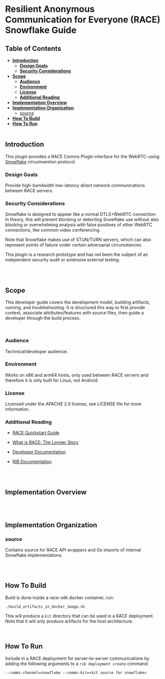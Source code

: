 # **Resilient Anonymous Communication for Everyone (RACE) Snowflake Guide**

## **Table of Contents**
- [**Introduction**](#introduction)
  * [**Design Goals**](#design-goals)
  * [**Security Considerations**](#security-considerations)
- [**Scope**](#scope)
  * [**Audience**](#audience)
  * [**Environment**](#environment)
  * [**License**](#license)
  * [**Additional Reading**](#additional-reading)
- [**Implementation Overview**](#implementation-overview)
- [**Implementation Organization**](#implementation-organization)
  * [source](#source)
- [**How To Build**](#how-to-build)
- [**How To Run**](#how-to-run)
<br></br>

## **Introduction**
This plugin provides a RACE Comms Plugin interface for the WebRTC-using [Snowflake](github.com/RACECAR-GU/snowflake) circumvention protocol.
</br>

### **Design Goals**
Provide high-bandwidth low-latency direct network communications between RACE servers.

### **Security Considerations**
Snowflake is designed to appear like a normal DTLS+WebRTC connection. In theory, this will prevent blocking or detecting Snowflake use without also blocking or overwhelming analysis with false positives of other WebRTC connections, like common video conferencing.

Note that Snowflake makes use of STUN/TURN servers, which can also represent points of failure under certain adversarial circumstances.

This plugin is a research prototype and has not been the subject of an independent security audit or extensive external testing.

<br></br>

## **Scope**
This developer guide covers the  development model, building artifacts, running, and troubleshooting.  It is structured this way to first provide context, associate attributes/features with source files, then guide a developer through the build process.  

</br>

### **Audience**
Technical/developer audience.

### **Environment**
Works on x86 and arm64 hosts, only used between RACE servers and therefore it is only built for Linux, not Android.

### **License**
Licensed under the APACHE 2.0 license, see LICENSE file for more information.

### **Additional Reading**
* [RACE Quickstart Guide](https://github.com/tst-race/race-quickstart/blob/main/README.md)

* [What is RACE: The Longer Story](https://github.com/tst-race/race-docs/blob/main/what-is-race.md)

* [Developer Documentation](https://github.com/tst-race/race-docs/blob/main/RACE%20developer%20guide.md)

* [RIB Documentation](https://github.com/tst-race/race-in-the-box/tree/2.6.0/documentation)

<br></br>

## **Implementation Overview**


<br></br>

## **Implementation Organization**
### source
Contains source for RACE API wrappers and Go imports of internal Snowflake implementations.

<br></br>

## **How To Build**
Build is done inside a race-sdk docker container, run:
```
./build_artifacts_in_docker_image.sh
```
This will produce a `kit` directory that can be used in a RACE deployment. Note that it will only produce artifacts for the host architecture.

</br>

## **How To Run**

Include in a RACE deployment for server-to-server communications by adding the following arguments to a `rib deployment create` command:
```
--comms-channel=snowflake --comms-kit=<kit source for snowflake>
```

</br>
